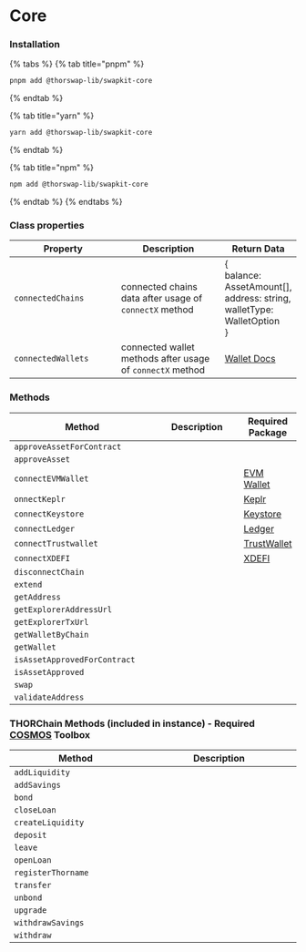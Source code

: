 # Core

### Installation

{% tabs %}
{% tab title="pnpm" %}
```bash
pnpm add @thorswap-lib/swapkit-core
```
{% endtab %}

{% tab title="yarn" %}
```bash
yarn add @thorswap-lib/swapkit-core
```
{% endtab %}

{% tab title="npm" %}
```bash
npm add @thorswap-lib/swapkit-core
```
{% endtab %}
{% endtabs %}

### Class properties



<table><thead><tr><th width="212.5">Property</th><th width="240">Description</th><th>Return Data</th></tr></thead><tbody><tr><td><code>connectedChains</code></td><td>connected chains data after usage of <code>connectX</code> method</td><td>{ <br>  balance: AssetAmount[],<br>  address: string, <br>  walletType: WalletOption<br>}</td></tr><tr><td><code>connectedWallets</code></td><td>connected wallet methods after usage of <code>connectX</code> method</td><td><a href="../wallets/">Wallet Docs</a></td></tr></tbody></table>

### Methods

<table data-full-width="true"><thead><tr><th width="306.5">Method</th><th width="240">Description</th><th>Required Package</th></tr></thead><tbody><tr><td><code>approveAssetForContract</code></td><td></td><td></td></tr><tr><td><code>approveAsset</code> </td><td></td><td></td></tr><tr><td><code>connectEVMWallet</code> </td><td></td><td><a href="../wallets/evm-web-extensions.md">EVM Wallet</a></td></tr><tr><td><code>onnectKeplr</code> </td><td></td><td><a href="../wallets/keplr.md">Keplr</a></td></tr><tr><td><code>connectKeystore</code> </td><td></td><td><a href="../wallets/keystore.md">Keystore</a></td></tr><tr><td><code>connectLedger</code> </td><td></td><td><a href="../wallets/ledger.md">Ledger</a></td></tr><tr><td><code>connectTrustwallet</code> </td><td></td><td><a href="../wallets/trustwallet.md">TrustWallet</a></td></tr><tr><td><code>connectXDEFI</code> </td><td></td><td><a href="broken-reference">XDEFI</a></td></tr><tr><td><code>disconnectChain</code> </td><td></td><td></td></tr><tr><td><code>extend</code> </td><td></td><td></td></tr><tr><td><code>getAddress</code> </td><td></td><td></td></tr><tr><td><code>getExplorerAddressUrl</code> </td><td></td><td></td></tr><tr><td><code>getExplorerTxUrl</code> </td><td></td><td></td></tr><tr><td><code>getWalletByChain</code> </td><td></td><td></td></tr><tr><td><code>getWallet</code> </td><td></td><td></td></tr><tr><td><code>isAssetApprovedForContract</code> </td><td></td><td></td></tr><tr><td><code>isAssetApproved</code> </td><td></td><td></td></tr><tr><td><code>swap</code></td><td></td><td></td></tr><tr><td><code>validateAddress</code> </td><td></td><td></td></tr></tbody></table>

### THORChain Methods (included in instance) - Required [COSMOS](../toolboxes/cosmos.md) Toolbox

<table data-full-width="true"><thead><tr><th width="309.5">Method</th><th width="438">Description</th></tr></thead><tbody><tr><td><code>addLiquidity</code> </td><td></td></tr><tr><td><code>addSavings</code> </td><td></td></tr><tr><td><code>bond</code> </td><td></td></tr><tr><td><code>closeLoan</code> </td><td></td></tr><tr><td><code>createLiquidity</code> </td><td></td></tr><tr><td><code>deposit</code> </td><td></td></tr><tr><td><code>leave</code></td><td></td></tr><tr><td><code>openLoan</code></td><td></td></tr><tr><td><code>registerThorname</code></td><td></td></tr><tr><td><code>transfer</code></td><td></td></tr><tr><td><code>unbond</code></td><td></td></tr><tr><td><code>upgrade</code></td><td></td></tr><tr><td><code>withdrawSavings</code> </td><td></td></tr><tr><td><code>withdraw</code></td><td></td></tr></tbody></table>
